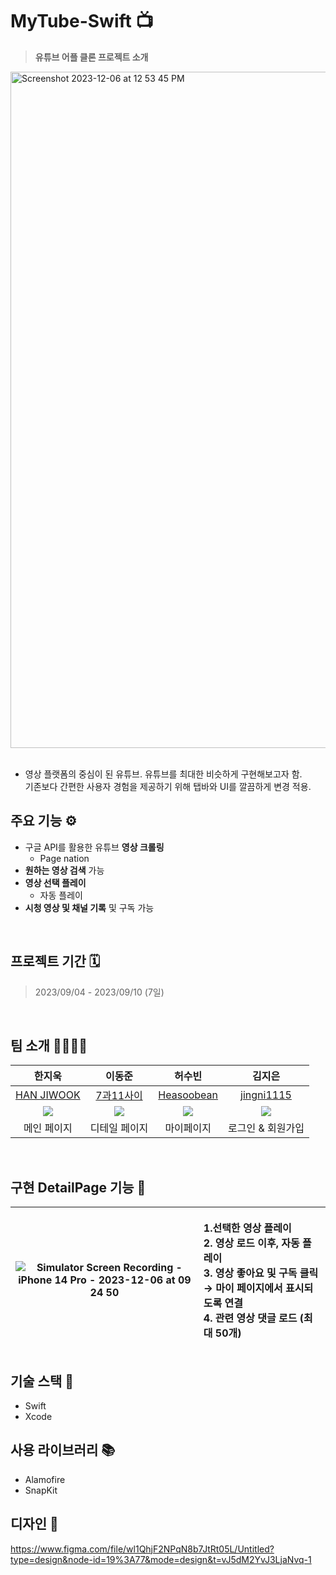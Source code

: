 # MyTube-Swift 📺
> **유튜브 어플 클론 프로젝트 소개**
<img width="1082" alt="Screenshot 2023-12-06 at 12 53 45 PM" src="https://github.com/Madman-dev/MyTube-Swift/assets/119504454/095113e8-e811-4304-ac07-8204a49f269e">
<br/><br/>

- 영상 플랫폼의 중심이 된 유튜브. 유튜브를 최대한 비슷하게 구현해보고자 함.<br/>
기존보다 간편한 사용자 경험을 제공하기 위해 탭바와 UI를 깔끔하게 변경 적용.<br/>

## 주요 기능 ⚙️
- 구글 API를 활용한 유튜브 **영상 크롤링**<br/>
  - Page nation
- **원하는 영상 검색** 가능<br/>
- **영상 선택 플레이**<br/>
  - 자동 플레이
- **시청 영상 및 채널 기록** 및 구독 가능<br/>
<br/>

## 프로젝트 기간 🗓️
> 2023/09/04 - 2023/09/10 (7일)
<br/>

## 팀 소개 👬🏻👫🏻
|한지욱|이동준|허수빈|김지은|
|:---:|:---:|:---:|:---:|
|[HAN JIWOOK](https://github.com/z-wook)|[7과11사이](https://github.com/Madman-dev)|[Heasoobean](https://github.com/Heasoobean)|[jingni1115](https://github.com/jingni1115)|
|![](https://avatars.githubusercontent.com/u/101041221?v=4)|![](https://avatars.githubusercontent.com/u/119504454?v=4)|![](https://avatars.githubusercontent.com/u/132876412?v=4)|![](https://avatars.githubusercontent.com/u/105254025?v=4)|
|메인 페이지|디테일 페이지|마이페이지|로그인 & 회원가입|
<br/>

## 구현 DetailPage 기능 🚀
|![Simulator Screen Recording - iPhone 14 Pro - 2023-12-06 at 09 24 50](https://github.com/Madman-dev/TIL/assets/119504454/1a1fef9b-c451-4201-9355-eaa696a61781)|<p align="left"> 1.선택한 영상 플레이 <br/> 2. 영상 로드 이후, 자동 플레이<br/> 3. 영상 좋아요 및 구독 클릭 → 마이 페이지에서 표시되도록 연결<br/> 4. 관련 영상 댓글 로드 (최대 50개)|
|:---:|:---:|

## 기술 스택 🥞
* Swift
* Xcode

## 사용 라이브러리 📚
* Alamofire
* SnapKit

## 디자인 🎨
https://www.figma.com/file/wl1QhjF2NPqN8b7JtRt05L/Untitled?type=design&node-id=19%3A77&mode=design&t=vJ5dM2YvJ3LjaNvq-1
